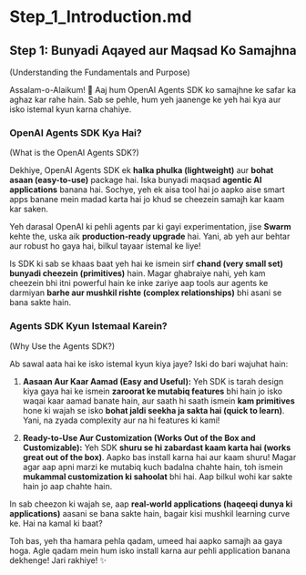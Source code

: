 # Step_1_Introduction.md

## Step 1: Bunyadi Aqayed aur Maqsad Ko Samajhna
(Understanding the Fundamentals and Purpose)

Assalam-o-Alaikum! 🌟 Aaj hum OpenAI Agents SDK ko samajhne ke safar ka aghaz kar rahe hain. Sab se pehle, hum yeh jaanenge ke yeh hai kya aur isko istemal kyun karna chahiye.

### OpenAI Agents SDK Kya Hai?
(What is the OpenAI Agents SDK?)

Dekhiye, OpenAI Agents SDK ek **halka phulka (lightweight)** aur **bohat asaan (easy-to-use)** package hai. Iska bunyadi maqsad **agentic AI applications** banana hai. Sochye, yeh ek aisa tool hai jo aapko aise smart apps banane mein madad karta hai jo khud se cheezein samajh kar kaam kar saken.

Yeh darasal OpenAI ki pehli agents par ki gayi experimentation, jise **Swarm** kehte the, uska aik **production-ready upgrade** hai. Yani, ab yeh aur behtar aur robust ho gaya hai, bilkul tayaar istemal ke liye!

Is SDK ki sab se khaas baat yeh hai ke ismein sirf **chand (very small set) bunyadi cheezein (primitives)** hain. Magar ghabraiye nahi, yeh kam cheezein bhi itni powerful hain ke inke zariye aap tools aur agents ke darmiyan **barhe aur mushkil rishte (complex relationships)** bhi asani se bana sakte hain.

### Agents SDK Kyun Istemaal Karein?
(Why Use the Agents SDK?)

Ab sawal aata hai ke isko istemal kyun kiya jaye? Iski do bari wajuhat hain:

1.  **Aasaan Aur Kaar Aamad (Easy and Useful):**
    Yeh SDK is tarah design kiya gaya hai ke ismein **zaroorat ke mutabiq features** bhi hain jo isko waqai kaar aamad banate hain, aur saath hi saath ismein **kam primitives** hone ki wajah se isko **bohat jaldi seekha ja sakta hai (quick to learn)**. Yani, na zyada complexity aur na hi features ki kami!

2.  **Ready-to-Use Aur Customization (Works Out of the Box and Customizable):**
    Yeh SDK **shuru se hi zabardast kaam karta hai (works great out of the box)**. Aapko bas install karna hai aur kaam shuru! Magar agar aap apni marzi ke mutabiq kuch badalna chahte hain, toh ismein **mukammal customization ki sahoolat** bhi hai. Aap bilkul wohi kar sakte hain jo aap chahte hain.

In sab cheezon ki wajah se, aap **real-world applications (haqeeqi dunya ki applications)** aasani se bana sakte hain, bagair kisi mushkil learning curve ke. Hai na kamal ki baat?

Toh bas, yeh tha hamara pehla qadam, umeed hai aapko samajh aa gaya hoga. Agle qadam mein hum isko install karna aur pehli application banana dekhenge! Jari rakhiye! ✨